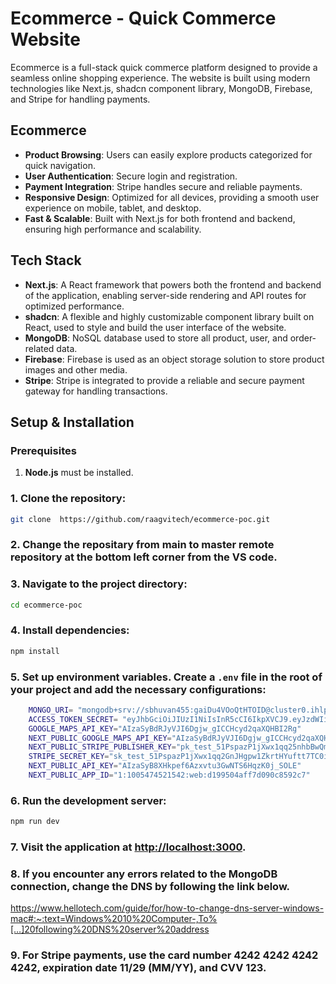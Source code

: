 
# Ecommerce - Quick Commerce Website

Ecommerce is a full-stack quick commerce platform designed to provide a seamless online shopping experience. The website is built using modern technologies like Next.js, shadcn component library, MongoDB, Firebase, and Stripe for handling payments.

## Ecommerce
- **Product Browsing**: Users can easily explore products categorized for quick navigation.
- **User Authentication**: Secure login and registration.
- **Payment Integration**: Stripe handles secure and reliable payments.
- **Responsive Design**: Optimized for all devices, providing a smooth user experience on mobile, tablet, and desktop.
- **Fast & Scalable**: Built with Next.js for both frontend and backend, ensuring high performance and scalability.

## Tech Stack
- **Next.js**: A React framework that powers both the frontend and backend of the application, enabling server-side rendering and API routes for optimized performance.
- **shadcn**: A flexible and highly customizable component library built on React, used to style and build the user interface of the website.
- **MongoDB**: NoSQL database used to store all product, user, and order-related data.
- **Firebase**: Firebase is used as an object storage solution to store product images and other media.
- **Stripe**: Stripe is integrated to provide a reliable and secure payment gateway for handling transactions.

## Setup & Installation

### Prerequisites
1. **Node.js** must be installed.

### 1. Clone the repository:

```bash
git clone  https://github.com/raagvitech/ecommerce-poc.git
```

### 2. Change the repositary from main to  master remote repository at the bottom left corner from the VS code.

### 3. Navigate to the project directory:

```bash
cd ecommerce-poc
```

### 4. Install dependencies:

```bash
npm install
```

### 5. Set up environment variables. Create a `.env` file in the root of your project and add the necessary configurations:

```bash
    MONGO_URI= "mongodb+srv://sbhuvan455:gaiDu4VOoQtHTOID@cluster0.ihlpogh.mongodb.net/?retryWrites=true&w=majority&appName=Cluster0"
    ACCESS_TOKEN_SECRET= "eyJhbGciOiJIUzI1NiIsInR5cCI6IkpXVCJ9.eyJzdWIiOiIxMjM0NTY3ODkwIiwibmFtZSI6IkpvaG4gRG9lIiwiaWF0IjoxNTE2MjM5MDIyfQ.SflKxwRJSMeKKF2QT4fwpMeJf36POk6yJV_adQssw5c"
    GOOGLE_MAPS_API_KEY="AIzaSyBdRJyVJI6Dgjw_gICCHcyd2qaXQHBI2Rg"
    NEXT_PUBLIC_GOOGLE_MAPS_API_KEY="AIzaSyBdRJyVJI6Dgjw_gICCHcyd2qaXQHBI2Rg"
    NEXT_PUBLIC_STRIPE_PUBLISHER_KEY="pk_test_51PspazP1jXwx1qq25nhbBwQmGO7AdysWo46kVVatrv7N0xSpb1fZ7MibnLfTATyZ6UHJkXHweIfbsMQ68yN80yWu00ZjfPQ1TF"
    STRIPE_SECRET_KEY="sk_test_51PspazP1jXwx1qq2GnJHgpw1ZkrtHYuftt7TC0is2ypgLl1QecZ5t4eIXqnTEaKgkgVnZKUDiGKfQdIvF5olvTf300eWleOj1i"
    NEXT_PUBLIC_API_KEY="AIzaSyB8XHkpef6Azxvtu3GwNTS6HqzK0j_SOLE"
    NEXT_PUBLIC_APP_ID="1:1005474521542:web:d199504aff7d090c8592c7"
```

### 6. Run the development server:

```bash
npm run dev
```

### 7. Visit the application at [http://localhost:3000](http://localhost:3000).

### 8. If you encounter any errors related to the MongoDB connection, change the DNS by following the link below.
https://www.hellotech.com/guide/for/how-to-change-dns-server-windows-mac#:~:text=Windows%2010%20Computer-,To%[…]20following%20DNS%20server%20address

### 9. For Stripe payments, use the card number 4242 4242 4242 4242, expiration date 11/29 (MM/YY), and CVV 123.
